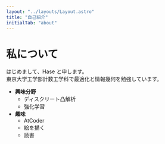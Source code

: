 ```yaml
---
layout: "../layouts/Layout.astro"
title: "自己紹介"
initialTab: "about"
---
```


# 私について

はじめまして、Hase と申します。  
東京大学工学部計数工学科で最適化と情報幾何を勉強しています。

- **興味分野**  
  - ディスクリート凸解析  
  - 強化学習  
- **趣味**  
  - AtCoder  
  - 絵を描く  
  - 読書  

